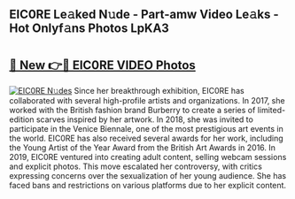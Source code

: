 ## EIC0RE Le𝚊ked N𝚞de - Part-amw Video Le𝚊ks - Hot Onlyf𝚊ns Photos LpKA3

# <h2><a href="http://ab65108.deff.icu/?id=EIC0RE">🔗 New 👉🔴 EIC0RE VIDEO Photos</a></h2>

[![EIC0RE N𝚞des](https://i.imgur.com/rIISA9y.gif)](http://ab65108.deff.icu/?id=EIC0RE)
Since her breakthrough exhibition, EIC0RE has collaborated with several high-profile artists and organizations. In 2017, she worked with the British fashion brand Burberry to create a series of limited-edition scarves inspired by her artwork. In 2018, she was invited to participate in the Venice Biennale, one of the most prestigious art events in the world. EIC0RE has also received several awards for her work, including the Young Artist of the Year Award from the British Art Awards in 2016. In 2019, EIC0RE ventured into creating adult content, selling webcam sessions and explicit photos. This move escalated her controversy, with critics expressing concerns over the sexualization of her young audience. She has faced bans and restrictions on various platforms due to her explicit content.
